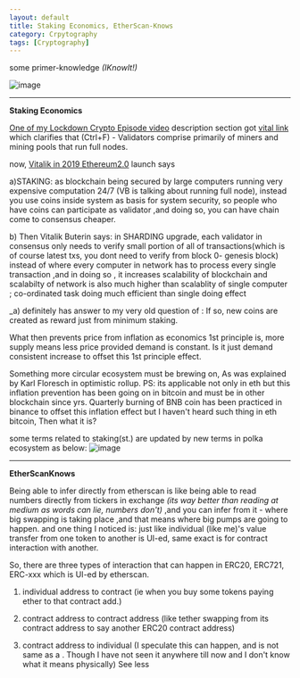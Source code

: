 ```yaml
---
layout: default
title: Staking Economics, EtherScan-Knows
category: Crpytography
tags: [Cryptography]
---
```


some primer-knowledge _(IKnowIt!)_

![image](https://github.com/sbibek086/write-the-docs/assets/11883023/1363ee70-de6b-4a01-91e4-e8fcea47840d)

---
**Staking Economics**

[One of my Lockdown Crypto Episode video](https://www.youtube.com/watch?v=eUpThQP0QV8) description section got [vital link](https://www.mangoresearch.co/blockchain-consensus-vs-validation/) which clarifies that (Ctrl+F) - Validators comprise primarily of miners and mining pools that run full nodes.

now, [Vitalik in 2019 Ethereum2.0](https://youtu.be/izzMuxD4OAM?si=dTGyOyGa3WTf7Xdn&t=122) launch says 

a)STAKING: as blockchain being secured by large computers running very expensive computation 24/7 (VB is talking about running full node), instead you use coins inside system as basis for system security, so people who have coins can participate as validator ,and doing so, you can have chain come to consensus cheaper. 

b) Then Vitalik Buterin says: in SHARDING upgrade, each validator in consensus only needs to verify small portion of all of transactions(which is of course latest txs, you dont need to verify from block 0- genesis block) instead of where every computer in network has to process every single transaction ,and in doing so , it increases scalability of blockchain and scalabilty of network is also much higher than scalablity of single computer ; co-ordinated task doing much efficient than single doing effect

_a) definitely has answer to my very old question of : If so, new coins are created as reward just from minimum staking. 

What then prevents price from inflation as economics 1st principle is, more supply means less price provided demand is constant. Is it just demand consistent increase to offset this 1st principle effect. 

Something more circular ecosystem must be brewing on, As was explained by Karl Floresch in optimistic rollup. PS: its applicable not only in eth but this inflation prevention has been going on in bitcoin and must be in other blockchain since yrs. Quarterly burning of BNB coin has been practiced in binance to offset this inflation effect but I haven't heard such thing in eth bitcoin, Then what it is?

some terms related to staking(st.) are updated by new terms in polka ecosystem as below:
![image](https://github.com/sbibek086/write-the-docs/assets/11883023/7452b118-876a-4cc0-aed5-072a58ec9d75)

---
**EtherScanKnows**

 Being able to infer directly from etherscan is like being able to read numbers directly from tickers in exchange _(its way better than reading at medium as words can lie, numbers don't)_ ,and you can infer from it - where big swapping is taking place ,and that means where big pumps are going to happen.
and one thing I noticed is: just like individual (like me)'s value transfer from one token to another is UI-ed, same exact is for contract interaction with another.

So, there are three types of interaction that can happen in ERC20, ERC721, ERC-xxx which is UI-ed by etherscan.

1.  individual address to contract (ie when you buy some tokens paying ether to that contract add.)

2. contract address to contract address (like tether swapping from its contract address to say another ERC20 contract address)

3. contract address to individual (I speculate this can happen, and is not same as a . Though I have not seen it anywhere till now and I don't know what it means physically) See less

